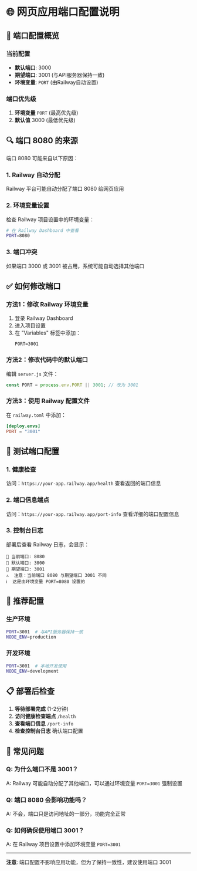 # 🌐 网页应用端口配置说明

## 📍 端口配置概览

### 当前配置
- **默认端口**: 3000
- **期望端口**: 3001 (与API服务器保持一致)
- **环境变量**: `PORT` (由Railway自动设置)

### 端口优先级
1. **环境变量** `PORT` (最高优先级)
2. **默认值** 3000 (最低优先级)

## 🔍 端口 8080 的来源

端口 8080 可能来自以下原因：

### 1. **Railway 自动分配**
Railway 平台可能自动分配了端口 8080 给网页应用

### 2. **环境变量设置**
检查 Railway 项目设置中的环境变量：
```bash
# 在 Railway Dashboard 中查看
PORT=8080
```

### 3. **端口冲突**
如果端口 3000 或 3001 被占用，系统可能自动选择其他端口

## ✅ 如何修改端口

### 方法1：修改 Railway 环境变量
1. 登录 Railway Dashboard
2. 进入项目设置
3. 在 "Variables" 标签中添加：
   ```
   PORT=3001
   ```

### 方法2：修改代码中的默认端口
编辑 `server.js` 文件：
```javascript
const PORT = process.env.PORT || 3001; // 改为 3001
```

### 方法3：使用 Railway 配置文件
在 `railway.toml` 中添加：
```toml
[deploy.envs]
PORT = "3001"
```

## 🧪 测试端口配置

### 1. 健康检查
访问：`https://your-app.railway.app/health`
查看返回的端口信息

### 2. 端口信息端点
访问：`https://your-app.railway.app/port-info`
查看详细的端口配置信息

### 3. 控制台日志
部署后查看 Railway 日志，会显示：
```
📍 当前端口: 8080
🔧 默认端口: 3000
🎯 期望端口: 3001
⚠️  注意：当前端口 8080 与期望端口 3001 不同
ℹ️  这是由环境变量 PORT=8080 设置的
```

## 🔧 推荐配置

### 生产环境
```bash
PORT=3001  # 与API服务器保持一致
NODE_ENV=production
```

### 开发环境
```bash
PORT=3001  # 本地开发使用
NODE_ENV=development
```

## 📋 部署后检查

1. **等待部署完成** (1-2分钟)
2. **访问健康检查端点** `/health`
3. **查看端口信息** `/port-info`
4. **检查控制台日志** 确认端口配置

## 🚨 常见问题

### Q: 为什么端口不是 3001？
A: Railway 可能自动分配了其他端口，可以通过环境变量 `PORT=3001` 强制设置

### Q: 端口 8080 会影响功能吗？
A: 不会，端口只是访问地址的一部分，功能完全正常

### Q: 如何确保使用端口 3001？
A: 在 Railway 项目设置中添加环境变量 `PORT=3001`

---

**注意**: 端口配置不影响应用功能，但为了保持一致性，建议使用端口 3001 